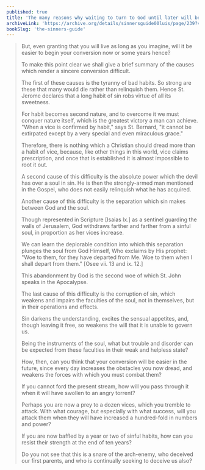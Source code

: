 ```yaml
---
published: true
title: 'The many reasons why waiting to turn to God until later will be much harder'
archiveLink: 'https://archive.org/details/sinnersguide00luis/page/239?view=theater'
bookSlug: 'the-sinners-guide'
---
```


> But, even granting that you will live as long as you imagine, will it be easier to begin your conversion now or some years hence?
>
> To make this point clear we shall give a brief summary of the causes which render a sincere conversion difficult.
>
> The first of these causes is the tyranny of bad habits. So strong are these that many would die rather than relinquish them. Hence St. Jerome declares that a long habit of sin robs virtue of all its sweetness.
>
> For habit becomes second nature, and to overcome it we must conquer nature itself, which is the greatest victory a man can achieve. "When a vice is confirmed by habit," says St. Bernard, "it cannot be extirpated except by a very special and even miraculous grace."
>
> Therefore, there is nothing which a Christian should dread more than a habit of vice, because, like other things in this world, vice claims prescription, and once that is established it is almost impossible to root it out.
>
> A second cause of this difficulty is the absolute power which the devil has over a soul in sin. He is then the strongly-armed man mentioned in the Gospel, who does not easily relinquish what he has acquired.
>
> Another cause of this difficulty is the separation which sin makes between God and the soul.
>
> Though represented in Scripture [Isaias lx.] as a sentinel guarding the walls of Jerusalem, God withdraws farther and farther from a sinful soul, in proportion as her vices increase.
>
> We can learn the deplorable condition into which this separation plunges the soul from God Himself, Who exclaims by His prophet: "Woe to them, for they have departed from Me. Woe to them when I shall depart from them." [Osee vii. 13 and ix. 12.]
>
> This abandonment by God is the second woe of which St. John speaks in the Apocalypse.
>
> The last cause of this difficulty is the corruption of sin, which weakens and impairs the faculties of the soul, not in themselves, but in their operations and effects.
>
> Sin darkens the understanding, excites the sensual appetites, and, though leaving it free, so weakens the will that it is unable to govern us.
>
> Being the instruments of the soul, what but trouble and disorder can be expected from these faculties in their weak and helpless state?
>
> How, then, can you think that your conversion will be easier in the future, since every day increases the obstacles you now dread, and weakens the forces with which you must combat them?
>
> If you cannot ford the present stream, how will you pass through it when it will have swollen to an angry torrent?
>
> Perhaps you are now a prey to a dozen vices, which you tremble to attack. With what courage, but especially with what success, will you attack them when they will have increased a hundred-fold in numbers and power?
>
> If you are now baffled by a year or two of sinful habits, how can you resist their strength at the end of ten years?
>
> Do you not see that this is a snare of the arch-enemy, who deceived our first parents, and who is continually seeking to deceive us also?